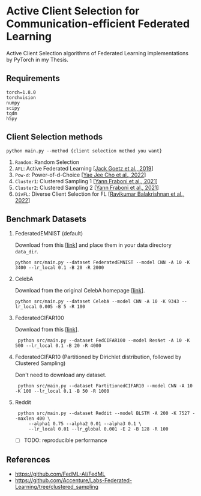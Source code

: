 ﻿# Active Client Selection for Communication-efficient Federated Learning
Active Client Selection algorithms of Federated Learning implementations by PyTorch in my Thesis.

## Requirements
```shell
torch=1.8.0
torchvision
numpy
scipy
tqdm
h5py
```

## Client Selection methods
```shell
python main.py --method {client selection method you want}
```

 1. ```Random```: Random Selection
 2. ```AFL```: Active Federated Learning [[Jack Goetz et al., 2019](https://arxiv.org/pdf/1909.12641.pdf)]
 3. ```Pow-d```: Power-of-d-Choice [[Yae Jee Cho et al., 2022](https://arxiv.org/pdf/2010.01243.pdf)]
 4. ```Cluster1```: Clustered Sampling 1 [[Yann Fraboni et al., 2021](http://proceedings.mlr.press/v139/fraboni21a/fraboni21a.pdf)]
 5. ```Cluster2```: Clustered Sampling 2 [[Yann Fraboni et al., 2021](http://proceedings.mlr.press/v139/fraboni21a/fraboni21a.pdf)]
 6. ```DivFL```: Diverse Client Selection for FL [[Ravikumar Balakrishnan et al., 2022](https://openreview.net/pdf?id=nwKXyFvaUm)]

## Benchmark Datasets

1. FederatedEMNIST (default)

   Download from this [[link](https://github.com/FedML-AI/FedML/blob/master/python/fedml/data/FederatedEMNIST/download_federatedEMNIST.sh)] and place them in your data directory ```data_dir```.
    
    ```shell
    python src/main.py --dataset FederatedEMNIST --model CNN -A 10 -K 3400 --lr_local 0.1 -B 20 -R 2000 
   ```

2. CelebA
   
   Download from the original CelebA homepage [[link](https://mmlab.ie.cuhk.edu.hk/projects/CelebA.html)].

   ```shell
   python src/main.py --dataset CelebA --model CNN -A 10 -K 9343 --lr_local 0.005 -B 5 -R 100
   ```

3. FederatedCIFAR100
   
   Download from this [[link](https://github.com/FedML-AI/FedML/blob/master/python/fedml/data/fed_cifar100/download_fedcifar100.sh)].

   ```shell
    python src/main.py --dataset FedCIFAR100 --model ResNet -A 10 -K 500 --lr_local 0.1 -B 20 -R 4000 
   ```

4. FederatedCIFAR10 (Partitioned by Dirichlet distribution, followed by Clustered Sampling)

   Don't need to download any dataset.
    
   ```shell
    python src/main.py --dataset PartitionedCIFAR10 --model CNN -A 10 -K 100 --lr_local 0.1 -B 50 -R 1000 
   ```

5. Reddit

   ```shell
    python src/main.py --dataset Reddit --model BLSTM -A 200 -K 7527 --maxlen 400 \
        --alpha1 0.75 --alpha2 0.01 --alpha3 0.1 \
        --lr_local 0.01 --lr_global 0.001 -E 2 -B 128 -R 100
   ```
   
   - [ ] TODO: reproducible performance

## References
 - https://github.com/FedML-AI/FedML 
 - https://github.com/Accenture/Labs-Federated-Learning/tree/clustered_sampling
